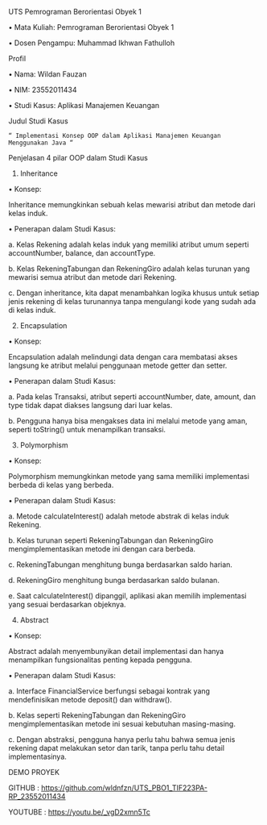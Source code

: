 UTS Pemrograman Berorientasi Obyek 1

•	Mata Kuliah: Pemrograman Berorientasi Obyek 1

•	Dosen Pengampu: Muhammad Ikhwan Fathulloh

Profil

•	Nama: Wildan Fauzan

•	NIM: 23552011434

•	Studi Kasus: Aplikasi Manajemen Keuangan

Judul Studi Kasus

	“ Implementasi Konsep OOP dalam Aplikasi Manajemen Keuangan Menggunakan Java “

Penjelasan 4 pilar OOP dalam Studi Kasus
1.	Inheritance
   
•	Konsep:

Inheritance memungkinkan sebuah kelas mewarisi atribut dan metode dari kelas induk.

•	Penerapan dalam Studi Kasus:

a.	Kelas Rekening adalah kelas induk yang memiliki atribut umum seperti accountNumber, balance, dan accountType.

b.	Kelas RekeningTabungan dan RekeningGiro adalah kelas turunan yang mewarisi semua atribut dan metode dari Rekening.

c.	Dengan inheritance, kita dapat menambahkan logika khusus untuk setiap jenis rekening di kelas turunannya tanpa mengulangi kode yang sudah ada di kelas induk.

2. Encapsulation

•	Konsep:

Encapsulation adalah melindungi data dengan cara membatasi akses langsung ke atribut melalui penggunaan metode getter dan setter.

•	Penerapan dalam Studi Kasus:

a.	Pada kelas Transaksi, atribut seperti accountNumber, date, amount, dan type tidak dapat diakses langsung dari luar kelas.

b.	Pengguna hanya bisa mengakses data ini melalui metode yang aman, seperti toString() untuk menampilkan transaksi.

3. Polymorphism
   
•	Konsep:

Polymorphism memungkinkan metode yang sama memiliki implementasi berbeda di kelas yang berbeda.

•	Penerapan dalam Studi Kasus:

a.	Metode calculateInterest() adalah metode abstrak di kelas induk Rekening.

b.	Kelas turunan seperti RekeningTabungan dan RekeningGiro mengimplementasikan metode ini dengan cara berbeda.

c.	RekeningTabungan menghitung bunga berdasarkan saldo harian.

d.	RekeningGiro menghitung bunga berdasarkan saldo bulanan.

e.	Saat calculateInterest() dipanggil, aplikasi akan memilih implementasi yang sesuai berdasarkan objeknya.

4.	Abstract
    
•	Konsep:

Abstract adalah menyembunyikan detail implementasi dan hanya menampilkan fungsionalitas penting kepada pengguna.

•	Penerapan dalam Studi Kasus:

a.	Interface FinancialService berfungsi sebagai kontrak yang mendefinisikan metode deposit() dan withdraw().

b.	Kelas seperti RekeningTabungan dan RekeningGiro mengimplementasikan metode ini sesuai kebutuhan masing-masing.

c.	Dengan abstraksi, pengguna hanya perlu tahu bahwa semua jenis rekening dapat melakukan setor dan tarik, tanpa perlu tahu detail implementasinya.

DEMO PROYEK

GITHUB : https://github.com/wldnfzn/UTS_PBO1_TIF223PA-RP_23552011434

YOUTUBE : https://youtu.be/_vgD2xmn5Tc

